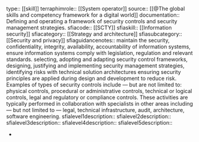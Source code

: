 type:: [[skill]]
terraphimrole:: [[System operator]]
source:: [[@The global skills and competency framework for a digital world]]
documentation:: Defining and operating a framework of security controls and security management strategies.
sfiacode:: [[SCTY]]
sfiaskill:: [[Information security]]
sfiacategory:: [[Strategy and architecture]]
sfiasubcategory:: [[Security and privacy]]
sfiaguidancenotes:: maintain the security, confidentiality, integrity, availability, accountability of information systems, ensure information systems comply with legislation, regulation and relevant standards. selecting, adopting and adapting security control frameworks, designing, justifying and implementing security management strategies, identifying risks with technical solution architectures ensuring security principles are applied during design and development to reduce risk. Examples of types of security controls include — but are not limited to: physical controls, procedural or administrative controls, technical or logical controls, legal and regulatory or compliance controls. These activities are typically performed in collaboration with specialists in other areas including — but not limited to — legal, technical infrastructure, audit, architecture, software engineering.
sfialevel1description::
sfialevel2description::
sfialevel3description::
sfialevel4description::
sfialevel5description::

-